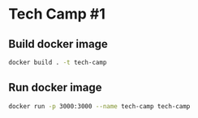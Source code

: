 # Tech Camp #1

## Build docker image

```bash
docker build . -t tech-camp
```

## Run docker image

```bash
docker run -p 3000:3000 --name tech-camp tech-camp
```
